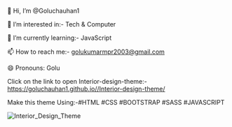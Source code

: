 👋 Hi, I’m @Goluchauhan1

👀 I’m interested in:- Tech & Computer

🌱 I’m currently learning:- JavaScript

📫 How to reach me:- golukumarmpr2003@gmail.com

😄 Pronouns: Golu

Click on the link to open Interior-design-theme:- https://goluchauhan1.github.io//Interior-design-theme/

Make this theme Using:-#HTML #CSS #BOOTSTRAP #SASS #JAVASCRIPT

![Interior_Design_Theme](https://github.com/Goluchauhan1/Dance-Academy/assets/169231998/779897eb-e247-4546-8554-9f697237a765)
